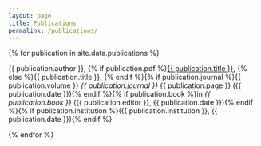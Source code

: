 ```yaml
---
layout: page
title: Publications
permalink: /publications/
---
```



{% for publication in site.data.publications %}

{{ publication.author }}, {% if publication.pdf %}<a href="{{ site.baseurl }}/assets/pdf/{{ publication.pdf }}.pdf" target="_blank">{{ publication.title }}</a>, {% else %}{{ publication.title }}, {% endif %}{% if publication.journal %}{{ publication.volume }} _{{ publication.journal }}_ {{ publication.page }} ({{ publication.date }}){% endif %}{% if publication.book %}in _{{ publication.book }}_ ({{ publication.editor }}, {{ publication.date }}){% endif %}{% if publication.institution %}({{ publication.institution }}, {{ publication.date }}){% endif %}

{% endfor %}

